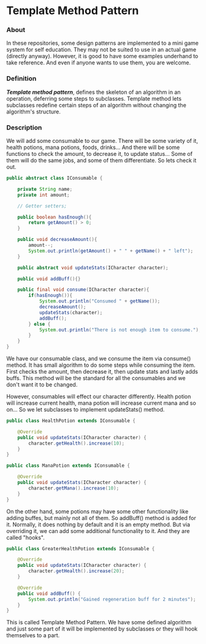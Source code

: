 # Template Method Pattern

### About
In these repositories, some design patterns are implemented to a mini game system for self education. They may not be suited to use in an actual game (directly anyway). However, it is good to have some examples underhand to take reference. And even if anyone wants to use them, you are welcome.

### Definition
**_Template method pattern_**, defines the skeleton of an algorithm in an operation, deferring some steps to subclasses. Template method lets subclasses redefine certain steps of an algorithm without changing the algorithm's structure.

### Description
We will add some consumable to our game. There will be some variety of it, health potions, mana potions, foods, drinks... And there will be some functions to check the amount, to decrease it, to update status... Some of them will do the same jobs, and some of them differentiate. So lets check it out.

```java
public abstract class IConsumable {

    private String name;
    private int amount;

    // Getter setters;

    public boolean hasEnough(){
        return getAmount() > 0;
    }

    public void decreaseAmount(){
        amount--;
        System.out.println(getAmount() + " " + getName() + " left");
    }

    public abstract void updateStats(ICharacter character);

    public void addBuff(){}

    public final void consume(ICharacter character){
        if(hasEnough()){
            System.out.println("Consumed " + getName());
            decreaseAmount();
            updateStats(character);
            addBuff();
        } else {
            System.out.println("There is not enough item to consume.");
        }
    }
}
```

We have our consumable class, and we consume the item via consume() method. It has small algorithm to do some steps while consuming the item. First checks the amount, then decrease it, then update stats and lastly adds buffs. This method will be the standard for all the consumables and we don't want it to be changed. 
 
However, consumables will effect our character differently. Health potion will increase current health, mana potion will increase current mana and so on... So we let subclasses to implement updateStats() method.

```java
public class HealthPotion extends IConsumable {

    @Override
    public void updateStats(ICharacter character) {
        character.getHealth().increase(10);
    }
}
```
```java
public class ManaPotion extends IConsumable {

    @Override
    public void updateStats(ICharacter character) {
        character.getMana().increase(10);
    }
}
```

On the other hand, some potions may have some other functionality like adding buffes, but mainly not all of them. So addBuff() method is added for it. Normally, it does nothing by default and it is an empty method. But via overriding it, we can add some additional functionality to it. And they are called "hooks".

```java
public class GreaterHealthPotion extends IConsumable {

    @Override
    public void updateStats(ICharacter character) {
        character.getHealth().increase(20);
    }

    @Override
    public void addBuff() {
        System.out.println("Gained regeneration buff for 2 minutes");
    }
}

```

This is called Template Method Pattern. We have some defined algorithm and just some part of it will be implemented by subclasses or they will hook themselves to a part.
